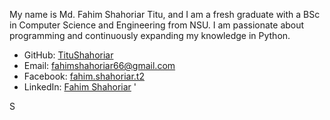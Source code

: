 My name is Md. Fahim Shahoriar Titu, and I am a fresh graduate with a BSc in Computer Science and Engineering from NSU. I am passionate about programming and continuously expanding my knowledge in Python.

- GitHub: [TituShahoriar](https://github.com/TituShahoriar)
- Email: fahimshahoriar66@gmail.com
- Facebook: [fahim.shahoriar.t2](https://www.facebook.com/fahim.shahoriar.t2)
- LinkedIn: [Fahim Shahoriar](https://www.linkedin.com/in/fahim-shahoriar/)
'

S
